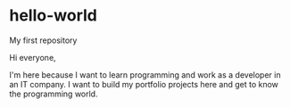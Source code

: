 # hello-world
My first repository

Hi everyone,

I'm here because I want to learn programming and work as a developer in an IT company.
I want to build my portfolio projects here and get to know the programming world.
